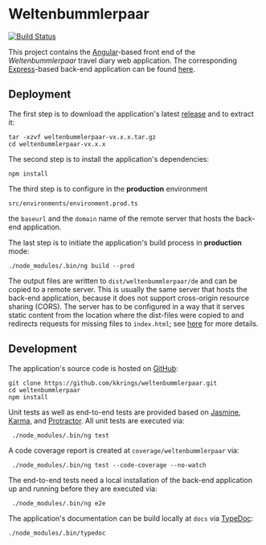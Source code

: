 # Weltenbummlerpaar

[![Build Status](https://travis-ci.com/kkrings/weltenbummlerpaar.svg?branch=master)](
https://travis-ci.com/kkrings/weltenbummlerpaar)

This project contains the [Angular][]-based front end of the
*Weltenbummlerpaar* travel diary web application. The corresponding
[Express][]-based back-end application can be found [here][Backend].

[Angular]: https://angular.io/
[Express]: https://expressjs.com/
[Backend]: https://kkrings.github.io/weltenbummlerpaar-backend/


## Deployment

The first step is to download the application's latest [release][Releases] and
to extract it:

    tar -xzvf weltenbummlerpaar-vx.x.x.tar.gz
    cd weltenbummlerpaar-vx.x.x

[Releases]:https://github.com/kkrings/weltenbummlerpaar/releases

The second step is to install the application's dependencies:

    npm install

The third step is to configure in the **production** environment

    src/environments/environment.prod.ts

the `baseurl` and the `domain` name of the remote server that hosts the
back-end application.

The last step is to initiate the application's build process in **production**
mode:

    ./node_modules/.bin/ng build --prod

The output files are written to `dist/weltenbummlerpaar/de` and can be copied
to a remote server. This is usually the same server that hosts the back-end
application, because it does not support cross-origin resource sharing (CORS).
The server has to be configured in a way that it serves static content from the
location where the dist-files were copied to and redirects requests for missing
files to `index.html`; see [here](https://angular.io/guide/deployment) for more
details.


## Development

The application's source code is hosted on [GitHub][Frontend]:

    git clone https://github.com/kkrings/weltenbummlerpaar.git
    cd weltenbummlerpaar
    npm install

[Frontend]: https://github.com/kkrings/weltenbummlerpaar/

Unit tests as well as end-to-end tests are provided based on [Jasmine][],
[Karma][], and [Protractor][]. All unit tests are executed via:

     ./node_modules/.bin/ng test

[Jasmine]: https://jasmine.github.io/
[Karma]: http://karma-runner.github.io/
[Protractor]: https://www.protractortest.org/

A code coverage report is created at `coverage/weltenbummlerpaar` via:

     ./node_modules/.bin/ng test --code-coverage --no-watch

The end-to-end tests need a local installation of the back-end application up
and running before they are executed via:

     ./node_modules/.bin/ng e2e

The application's documentation can be build locally at `docs` via [TypeDoc][]:

    ./node_modules/.bin/typedoc

[TypeDoc]: https://typedoc.org/
